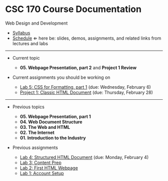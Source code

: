 # CSC 170 Course Documentation
Web Design and Development

- [Syllabus](syllabus.md)
- [Schedule](schedule.md)  &lArr; here be: slides, demos, assignments, and related links from lectures and labs

<hr>

- Current topic

  - **05. Webpage Presentation, part 2** and **Project 1 Review**
- Current assignments you should be working on
  - [Lab 5: CSS for Formatting, part 1](lab05-css-for-formatting1/instructions.md) (due: Wednesday, February 6)
  - [Project 1: Classic HTML Document](project01-classic-html-document/instructions.md) (due: Thursday, February 28)

<hr>

- Previous topics

  - **05. Webpage Presentation, part 1**
  - **04. Web Document Structure**
  - **03. The Web and HTML**
  - **02. The Internet**
  - **01. Introduction to the Industry**
- Previous assignments

  - [Lab 4: Structured HTML Document](lab04-structured-html-document/instructions.md) (due: Monday, February 4)
  - [Lab 3: Content Prep](lab03-content-prep/instructions.md)
  - [Lab 2: First HTML Webpage](lab02-first-html-webpage/instructions.md)
  - [Lab 1: Account Setup](lab01-account-setup/instructions.md)

